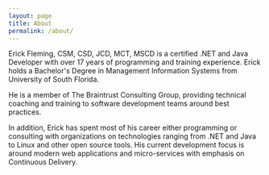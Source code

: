 ```yaml
---
layout: page
title: About
permalink: /about/
---
```

Erick Fleming, CSM, CSD, JCD, MCT, MSCD is a certified .NET and Java Developer with over 17 years of programming and training experience. Erick holds a Bachelor's Degree in Management Information Systems from University of South Florida.

He is a member of The Braintrust Consulting Group, providing technical coaching and training to software development teams around best practices.

In addition, Erick has spent most of his career either programming or consulting with organizations on technologies ranging from .NET and Java to Linux and other open source tools. His current development focus is around modern web applications and micro-services with emphasis on Continuous Delivery.